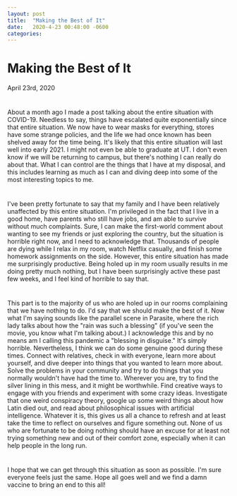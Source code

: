 ```yaml
---
layout: post
title:  "Making the Best of It"
date:   2020-4-23 00:48:00 -0600
categories: 
---
```


# Making the Best of It
April 23rd, 2020
<hr style="height:10px; visibility:hidden;" />

About a month ago I made a post talking about the entire situation with COVID-19. Needless to say, things have escalated quite exponentially since that entire situation. We now have to wear masks for everything, stores have some strange policies, and the life we had once known has been shelved away for the time being. It's likely that this entire situation will last well into early 2021. I might not even be able to graduate at UT. I don't even know if we will be returning to campus, but there's nothing I can really do about that. What I can control are the things that I have at my disposal, and this includes learning as much as I can and diving deep into some of the most interesting topics to me.

<hr style="height:10px; visibility:hidden;" />

I've been pretty fortunate to say that my family and I have been relatively unaffected by this entire situation. I'm privileged in the fact that I live in a good home, have parents who still have jobs, and am able to survive without much complaints. Sure, I can make the first-world comment about wanting to see my friends or just exploring the country, but the situation is horrible right now, and I need to acknowledge that. Thousands of people are dying while I relax in my room, watch Netflix casually, and finish some homework assignments on the side. However, this entire situation has made me surprisingly productive. Being holed up in my room usually results in me doing pretty much nothing, but I have been surprisingly active these past few weeks, and I feel kind of horrible to say that.

<hr style="height:10px; visibility:hidden;" />

This part is to the majority of us who are holed up in our rooms complaining that we have nothing to do. I'd say that we should make the best of it. Now what I'm saying sounds like the parallel scene in Parasite, where the rich lady talks about how the "rain was such a blessing" (if you've seen the movie, you know what I'm talking about.) I acknowledge this and by no means am I calling this pandemic a "blessing in disguise." It's simply horrible. Nevertheless, I think we can do some genuine good during these times. Connect with relatives, check in with everyone, learn more about yourself, and dive deeper into things that you wanted to learn more about. Solve the problems in your community and try to do things that you normally wouldn't have had the time to. Wherever you are, try to find the silver lining in this mess, and it might be worthwhile. Find creative ways to engage with you friends and experiment with some crazy ideas. Investigate that one weird conspiracy theory, google up some weird things about how Latin died out, and read about philosophical issues with artificial intelligence. Whatever it is, this gives us all a chance to refresh and at least take the time to reflect on ourselves and figure something out. None of us who are fortunate to be doing nothing should have an excuse for at least not trying something new and out of their comfort zone, especially when it can help people in the long run.

<hr style="height:10px; visibility:hidden;" />

I hope that we can get through this situation as soon as possible. I'm sure everyone feels just the same. Hope all goes well and we find a damn vaccine to bring an end to this all!

